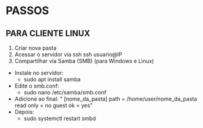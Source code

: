 # PASSOS
## PARA CLIENTE LINUX

1. Criar nova pasta
2. Acessar o servidor via ssh
  ssh usuario@IP
3. Compartilhar via Samba (SMB) (para Windows e Linux)
  * Instale no servidor:
    - sudo apt install samba
  * Edite o smb.conf:
    - sudo nano /etc/samba/smb.conf
  * Adicione ao final:
    " [nome_da_pasta]
    path = /home/user/nome_da_pasta
    read only = no
    guest ok = yes" 
  * Depois:
    - sudo systemctl restart smbd
   
